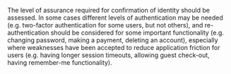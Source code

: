 The level of assurance required for confirmation of identity should be assessed. In some cases different levels of authentication may be needed (e.g. two-factor authentication for some users, but not others), and re-authentication should be considered for some important functionality (e.g. changing password, making a payment, deleting an account), especially where weaknesses have been accepted to reduce application friction for users (e.g. having longer session timeouts, allowing guest check-out, having remember-me functionality).
